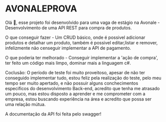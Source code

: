 # AVONALEPROVA

Olá 👋, esse projeto foi desenvolvido para uma vaga de estágio na Avonale - Desenvolvimento de uma API REST para compra de produtos.

O que conseguir fazer - Um CRUD básico, onde é possivel adicionar produtos e detalhar um produto, também é possivel editar,listar e remover, infelizmente não censeguir implementar a API de pagamento.

O que poderia ter melhorado - Conseguir implementar a 'ação de compra', ter feito um código mais limpo, dominar mais a linguagem c#.

Coclusão: O período de teste foi muito proveitoso, apesar de não ter conseguido implementar tudo, estou feliz pela realização do teste, pelo meu tempo ser muito apertado, e não possuir alguns conchecimentos especificos do desenvolvimento Back-end, acredito que tenha me atrasado um pouco, mas estou disposto a aprender e me comprometer com a empresa, estou buscando experiência na área e acredito que possa ser uma relação mútua.

A documentação da API foi feita pelo swagger!

